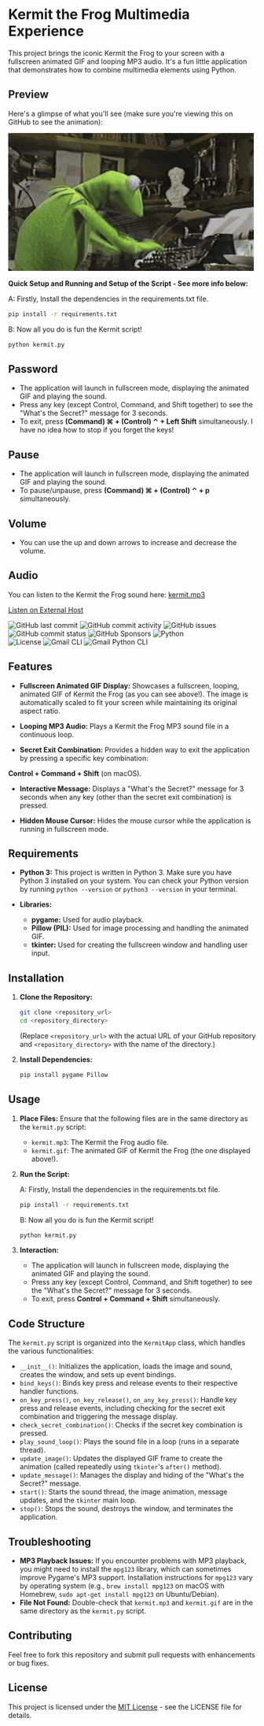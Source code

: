 # Kermit the Frog Multimedia Experience

This project brings the iconic Kermit the Frog to your screen with a fullscreen animated GIF and looping MP3 audio. It's a fun little application that demonstrates how to combine multimedia elements using Python.

## Preview

Here's a glimpse of what you'll see (make sure you're viewing this on GitHub to see the animation):

![Kermit the Frog](files/kermit.gif)

**Quick Setup and Running and Setup of the Script - See more info below:**

A: Firstly, Install the dependencies in the requirements.txt file.
    
```bash
pip install -r requirements.txt
```
B: Now all you do is fun the Kermit script!

```bash
python kermit.py
```

## Password

*   The application will launch in fullscreen mode, displaying the animated GIF and playing the sound.
*   Press any key (except Control, Command, and Shift together) to see the "What's the Secret?" message for 3 seconds.
*   To exit, press **(Command) ⌘ + (Control) ⌃ + Left Shift** simultaneously. I have no idea how to stop if you forget the keys!

## Pause

*   The application will launch in fullscreen mode, displaying the animated GIF and playing the sound.
*   To pause/unpause, press **(Command) ⌘ + (Control) ⌃ + p** simultaneously. 

## Volume 

*   You can use the up and down arrows to increase and decrease the volume.

## Audio

You can listen to the Kermit the Frog sound here: [kermit.mp3](files/kermit.mp3)

[Listen on External Host](https://www.example-audio-host.com/kermit-audio)


![GitHub last commit](https://img.shields.io/github/last-commit/davidtkeane/kermit?style=flat-square)
![GitHub commit activity](https://img.shields.io/github/commit-activity/w/davidtkeane/kermit?authorFilter=davidtkeane)
![GitHub issues](https://img.shields.io/github/issues-raw/davidtkeane/kermit?style=flat-square)
![GitHub commit status](https://img.shields.io/github/checks-status/davidtkeane/kermit/fff3b211e20881582eeea4e035dcdd452548ed7a)
![GitHub Sponsors](https://img.shields.io/github/sponsors/davidtkeane)
![Python](https://img.shields.io/badge/Python-3.7%2B-blue)  
![License](https://img.shields.io/badge/License-MIT-green)  ![Gmail CLI](https://img.shields.io/badge/Gmail-CLI-red?style=flat&logo=gmail&logoColor=white&labelColor=gray) ![Gmail Python CLI](https://img.shields.io/badge/Gmail-Python%20CLI-blue?style=flat&logo=gmail&logoColor=white&labelColor=red)


## Features

*   **Fullscreen Animated GIF Display:** Showcases a fullscreen, looping, animated GIF of Kermit the Frog (as you can see above!). The image is automatically scaled to fit your screen while maintaining its original aspect ratio.

*   **Looping MP3 Audio:** Plays a Kermit the Frog MP3 sound file in a continuous loop.

*   **Secret Exit Combination:** Provides a hidden way to exit the application by pressing a specific key combination: 

**Control + Command + Shift** (on macOS).

*   **Interactive Message:** Displays a "What's the Secret?" message for 3 seconds when any key (other than the secret exit combination) is pressed.

*   **Hidden Mouse Cursor:** Hides the mouse cursor while the application is running in fullscreen mode.

## Requirements

*   **Python 3:** This project is written in Python 3. Make sure you have Python 3 installed on your system. You can check your Python version by running `python --version` or `python3 --version` in your terminal.

*   **Libraries:**

    *   **pygame:** Used for audio playback.
    *   **Pillow (PIL):** Used for image processing and handling the animated GIF.
    *   **tkinter:** Used for creating the fullscreen window and handling user input.

## Installation

1.  **Clone the Repository:**
    ```bash
    git clone <repository_url>
    cd <repository_directory>
    ```
    (Replace `<repository_url>` with the actual URL of your GitHub repository and `<repository_directory>` with the name of the directory.)

2.  **Install Dependencies:**
    ```bash
    pip install pygame Pillow
    ```

## Usage

1.  **Place Files:** Ensure that the following files are in the same directory as the `kermit.py` script:

    *   `kermit.mp3`: The Kermit the Frog audio file.
    *   `kermit.gif`: The animated GIF of Kermit the Frog (the one displayed above!).

2.  **Run the Script:**

    A: Firstly, Install the dependencies in the requirements.txt file.

    ```bash
    pip install -r requirements.txt
    ```
    B: Now all you do is fun the Kermit script!

    ```bash
    python kermit.py
    ```

3.  **Interaction:**
    *   The application will launch in fullscreen mode, displaying the animated GIF and playing the sound.
    *   Press any key (except Control, Command, and Shift together) to see the "What's the Secret?" message for 3 seconds.
    *   To exit, press **Control + Command + Shift** simultaneously.

## Code Structure

The `kermit.py` script is organized into the `KermitApp` class, which handles the various functionalities:

*   `__init__()`: Initializes the application, loads the image and sound, creates the window, and sets up event bindings.
*   `bind_keys()`: Binds key press and release events to their respective handler functions.
*   `on_key_press()`, `on_key_release()`, `on_any_key_press()`: Handle key press and release events, including checking for the secret exit combination and triggering the message display.
*   `check_secret_combination()`: Checks if the secret key combination is pressed.
*   `play_sound_loop()`: Plays the sound file in a loop (runs in a separate thread).
*   `update_image()`: Updates the displayed GIF frame to create the animation (called repeatedly using `tkinter`'s `after()` method).
*   `update_message()`: Manages the display and hiding of the "What's the Secret?" message.
*   `start()`: Starts the sound thread, the image animation, message updates, and the `tkinter` main loop.
*   `stop()`: Stops the sound, destroys the window, and terminates the application.

## Troubleshooting

*   **MP3 Playback Issues:** If you encounter problems with MP3 playback, you might need to install the `mpg123` library, which can sometimes improve Pygame's MP3 support. Installation instructions for `mpg123` vary by operating system (e.g., `brew install mpg123` on macOS with Homebrew, `sudo apt-get install mpg123` on Ubuntu/Debian).
*   **File Not Found:** Double-check that `kermit.mp3` and `kermit.gif` are in the same directory as the `kermit.py` script.

## Contributing

Feel free to fork this repository and submit pull requests with enhancements or bug fixes.

## License

This project is licensed under the [MIT License](LICENSE) - see the LICENSE file for details.